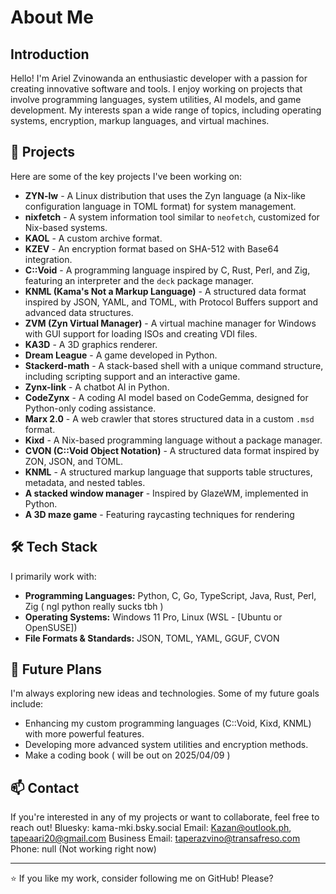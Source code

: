 # About Me

## Introduction
Hello! I'm Ariel Zvinowanda an enthusiastic developer with a passion for creating innovative software and tools. I enjoy working on projects that involve programming languages, system utilities, AI models, and game development. My interests span a wide range of topics, including operating systems, encryption, markup languages, and virtual machines.

## 🚀 Projects
Here are some of the key projects I've been working on:

- **ZYN-lw** - A Linux distribution that uses the Zyn language (a Nix-like configuration language in TOML format) for system management.
- **nixfetch** - A system information tool similar to `neofetch`, customized for Nix-based systems.
- **KAOL** - A custom archive format.
- **KZEV** - An encryption format based on SHA-512 with Base64 integration.
- **C::Void** - A programming language inspired by C, Rust, Perl, and Zig, featuring an interpreter and the `deck` package manager.
- **KNML (Kama's Not a Markup Language)** - A structured data format inspired by JSON, YAML, and TOML, with Protocol Buffers support and advanced data structures.
- **ZVM (Zyn Virtual Manager)** - A virtual machine manager for Windows with GUI support for loading ISOs and creating VDI files.
- **KA3D** - A 3D graphics renderer.
- **Dream League** - A game developed in Python.
- **Stackerd-math** - A stack-based shell with a unique command structure, including scripting support and an interactive game.
- **Zynx-link** - A chatbot AI in Python.
- **CodeZynx** - A coding AI model based on CodeGemma, designed for Python-only coding assistance.
- **Marx 2.0** - A web crawler that stores structured data in a custom `.msd` format.
- **Kixd** - A Nix-based programming language without a package manager.
- **CVON (C::Void Object Notation)** - A structured data format inspired by ZON, JSON, and TOML.
- **KNML** - A structured markup language that supports table structures, metadata, and nested tables.
- **A stacked window manager** - Inspired by GlazeWM, implemented in Python.
- **A 3D maze game** - Featuring raycasting techniques for rendering

## 🛠️ Tech Stack
I primarily work with:
- **Programming Languages:** Python, C, Go, TypeScript, Java, Rust, Perl, Zig ( ngl python really sucks tbh )
- **Operating Systems:** Windows 11 Pro, Linux (WSL - [Ubuntu or OpenSUSE])
- **File Formats & Standards:** JSON, TOML, YAML, GGUF, CVON

## 🎯 Future Plans
I'm always exploring new ideas and technologies. Some of my future goals include:
- Enhancing my custom programming languages (C::Void, Kixd, KNML) with more powerful features.
- Developing more advanced system utilities and encryption methods.
- Make a coding book ( will be out on 2025/04/09 )

## 📫 Contact
If you're interested in any of my projects or want to collaborate, feel free to reach out!
Bluesky: kama-mki.bsky.social
Email: Kazan@outlook.ph, tapeaari20@gmail.com
Business Email: taperazvino@transafreso.com
Phone: null (Not working right now)

---
⭐ If you like my work, consider following me on GitHub! Please?
